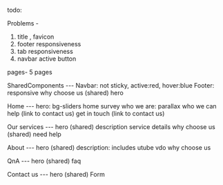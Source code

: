 todo:

Problems -

1. title , favicon
2. footer responsiveness
3. tab responsiveness
4. navbar active button 

pages- 
5 pages

SharedComponents ---
	Navbar: not sticky, active:red, hover:blue
	Footer: responsive
	why choose us (shared)
	hero

Home ---
	hero: bg-sliders
	home survey
	who we are: parallax
	who we can help (link to contact us)
	get in touch (link to contact us)

Our services ---
	hero (shared)
	description
	service details
	why choose us (shared)
	need help

About ---
	hero (shared)
	description: includes utube vdo
	why choose us

QnA ---	
	hero (shared)
	faq

Contact us ---
	hero (shared)
	Form 
